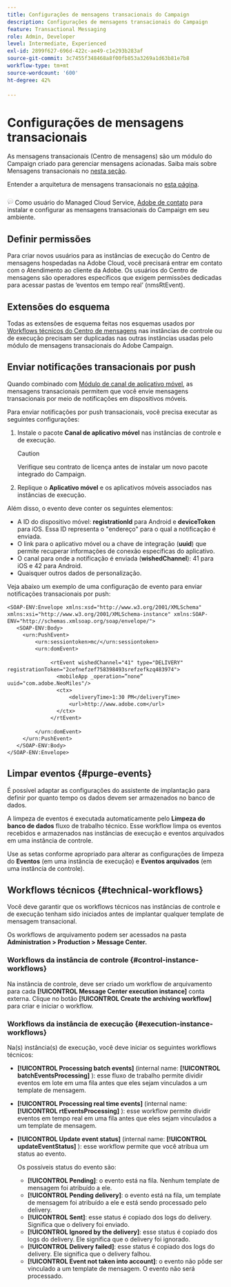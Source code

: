 ```yaml
---
title: Configurações de mensagens transacionais do Campaign
description: Configurações de mensagens transacionais do Campaign
feature: Transactional Messaging
role: Admin, Developer
level: Intermediate, Experienced
exl-id: 2899f627-696d-422c-ae49-c1e293b283af
source-git-commit: 3c7455f348468a8f00fb853a3269a1d63b81e7b8
workflow-type: tm+mt
source-wordcount: '600'
ht-degree: 42%

---
```


# Configurações de mensagens transacionais

As mensagens transacionais (Centro de mensagens) são um módulo do Campaign criado para gerenciar mensagens acionadas. Saiba mais sobre Mensagens transacionais no [nesta seção](../send/transactional.md).

Entender a arquitetura de mensagens transacionais no [esta página](../architecture/architecture.md#transac-msg-archi).

![](../assets/do-not-localize/speech.png) Como usuário do Managed Cloud Service, [Adobe de contato](../start/campaign-faq.md#support) para instalar e configurar as mensagens transacionais do Campaign em seu ambiente.

## Definir permissões

Para criar novos usuários para as instâncias de execução do Centro de mensagens hospedadas na Adobe Cloud, você precisará entrar em contato com o Atendimento ao cliente da Adobe. Os usuários do Centro de mensagens são operadores específicos que exigem permissões dedicadas para acessar pastas de ‘eventos em tempo real’ (nmsRtEvent).

## Extensões do esquema

Todas as extensões de esquema feitas nos esquemas usados por [Workflows técnicos do Centro de mensagens](#technical-workflows) nas instâncias de controle ou de execução precisam ser duplicadas nas outras instâncias usadas pelo módulo de mensagens transacionais do Adobe Campaign.

## Enviar notificações transacionais por push

Quando combinado com [Módulo de canal de aplicativo móvel](../send/push.md), as mensagens transacionais permitem que você envie mensagens transacionais por meio de notificações em dispositivos móveis.

Para enviar notificações por push transacionais, você precisa executar as seguintes configurações:

1. Instale o pacote **Canal de aplicativo móvel** nas instâncias de controle e de execução.

   >[!CAUTION]
   >
   >Verifique seu contrato de licença antes de instalar um novo pacote integrado do Campaign.

1. Replique o **Aplicativo móvel** e os aplicativos móveis associados nas instâncias de execução.

Além disso, o evento deve conter os seguintes elementos:

* A ID do dispositivo móvel: **registrationId** para Android e **deviceToken** para iOS. Essa ID representa o &quot;endereço&quot; para o qual a notificação é enviada.
* O link para o aplicativo móvel ou a chave de integração (**uuid**) que permite recuperar informações de conexão específicas do aplicativo.
* O canal para onde a notificação é enviada (**wishedChannel**): 41 para iOS e 42 para Android.
* Quaisquer outros dados de personalização.

Veja abaixo um exemplo de uma configuração de evento para enviar notificações transacionais por push:

```
<SOAP-ENV:Envelope xmlns:xsd="http://www.w3.org/2001/XMLSchema" xmlns:xsi="http://www.w3.org/2001/XMLSchema-instance" xmlns:SOAP-ENV="http://schemas.xmlsoap.org/soap/envelope/">
   <SOAP-ENV:Body>
     <urn:PushEvent>
         <urn:sessiontoken>mc/</urn:sessiontoken>
         <urn:domEvent>

              <rtEvent wishedChannel="41" type="DELIVERY" registrationToken="2cefnefzef758398493srefzefkzq483974">
                <mobileApp _operation=”none” uuid="com.adobe.NeoMiles"/>
                <ctx>
                    <deliveryTime>1:30 PM</deliveryTime>
                    <url>http://www.adobe.com</url>
                </ctx>
              </rtEvent>

         </urn:domEvent>
     </urn:PushEvent>           
   </SOAP-ENV:Body>
</SOAP-ENV:Envelope>
```



## Limpar eventos {#purge-events}

É possível adaptar as configurações do assistente de implantação para definir por quanto tempo os dados devem ser armazenados no banco de dados.

A limpeza de eventos é executada automaticamente pelo **Limpeza do banco de dados** fluxo de trabalho técnico. Esse workflow limpa os eventos recebidos e armazenados nas instâncias de execução e eventos arquivados em uma instância de controle.

Use as setas conforme apropriado para alterar as configurações de limpeza do **Eventos** (em uma instância de execução) e **Eventos arquivados** (em uma instância de controle).


## Workflows técnicos {#technical-workflows}

Você deve garantir que os workflows técnicos nas instâncias de controle e de execução tenham sido iniciados antes de implantar qualquer template de mensagem transacional.

Os workflows de arquivamento podem ser acessados na pasta **Administration > Production > Message Center.**

### Workflows da instância de controle {#control-instance-workflows}

Na instância de controle, deve ser criado um workflow de arquivamento para cada **[!UICONTROL Message Center execution instance]** conta externa. Clique no botão **[!UICONTROL Create the archiving workflow]** para criar e iniciar o workflow.

### Workflows da instância de execução {#execution-instance-workflows}

Na(s) instância(s) de execução, você deve iniciar os seguintes workflows técnicos:

* **[!UICONTROL Processing batch events]** (internal name: **[!UICONTROL batchEventsProcessing]** ): esse fluxo de trabalho permite dividir eventos em lote em uma fila antes que eles sejam vinculados a um template de mensagem.
* **[!UICONTROL Processing real time events]** (internal name: **[!UICONTROL rtEventsProcessing]** ): esse workflow permite dividir eventos em tempo real em uma fila antes que eles sejam vinculados a um template de mensagem.
* **[!UICONTROL Update event status]** (internal name: **[!UICONTROL updateEventStatus]** ): esse workflow permite que você atribua um status ao evento.

  Os possíveis status do evento são:

   * **[!UICONTROL Pending]**: o evento está na fila. Nenhum template de mensagem foi atribuído a ele.
   * **[!UICONTROL Pending delivery]**: o evento está na fila, um template de mensagem foi atribuído a ele e está sendo processado pelo delivery.
   * **[!UICONTROL Sent]**: esse status é copiado dos logs do delivery. Significa que o delivery foi enviado.
   * **[!UICONTROL Ignored by the delivery]**: esse status é copiado dos logs do delivery. Ele significa que o delivery foi ignorado.
   * **[!UICONTROL Delivery failed]**: esse status é copiado dos logs do delivery. Ele significa que o delivery falhou.
   * **[!UICONTROL Event not taken into account]**: o evento não pôde ser vinculado a um template de mensagem. O evento não será processado.
